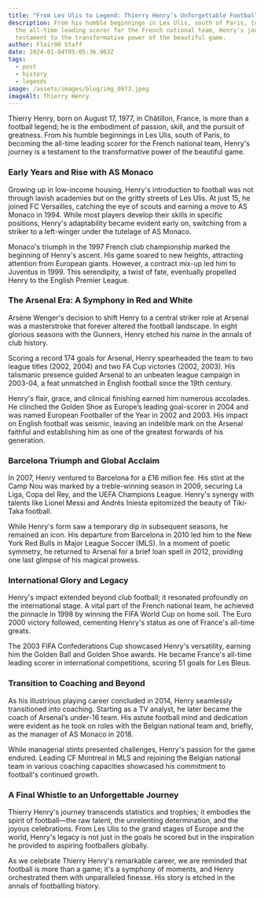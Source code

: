 ```yaml
---
title: "From Les Ulis to Legend: Thierry Henry’s Unforgettable Football Journey"
description: From his humble beginnings in Les Ulis, south of Paris, to becoming
  the all-time leading scorer for the French national team, Henry's journey is a
  testament to the transformative power of the beautiful game.
author: Flair90 Staff
date: 2024-01-04T05:05:36.963Z
tags:
  - post
  - history
  - legends
image: /assets/images/blog/img_0973.jpeg
imageAlt: Thierry Henry
---
```

Thierry Henry, born on August 17, 1977, in Châtillon, France, is more than a football legend; he is the embodiment of passion, skill, and the pursuit of greatness. From his humble beginnings in Les Ulis, south of Paris, to becoming the all-time leading scorer for the French national team, Henry's journey is a testament to the transformative power of the beautiful game.

### Early Years and Rise with AS Monaco

Growing up in low-income housing, Henry's introduction to football was not through lavish academies but on the gritty streets of Les Ulis. At just 15, he joined FC Versailles, catching the eye of scouts and earning a move to AS Monaco in 1994. While most players develop their skills in specific positions, Henry's adaptability became evident early on, switching from a striker to a left-winger under the tutelage of AS Monaco.

Monaco's triumph in the 1997 French club championship marked the beginning of Henry's ascent. His game soared to new heights, attracting attention from European giants. However, a contract mix-up led him to Juventus in 1999. This serendipity, a twist of fate, eventually propelled Henry to the English Premier League.

### The Arsenal Era: A Symphony in Red and White

Arsène Wenger's decision to shift Henry to a central striker role at Arsenal was a masterstroke that forever altered the football landscape. In eight glorious seasons with the Gunners, Henry etched his name in the annals of club history.

Scoring a record 174 goals for Arsenal, Henry spearheaded the team to two league titles (2002, 2004) and two FA Cup victories (2002, 2003). His talismanic presence guided Arsenal to an unbeaten league campaign in 2003-04, a feat unmatched in English football since the 19th century.

Henry's flair, grace, and clinical finishing earned him numerous accolades. He clinched the Golden Shoe as Europe’s leading goal-scorer in 2004 and was named European Footballer of the Year in 2002 and 2003. His impact on English football was seismic, leaving an indelible mark on the Arsenal faithful and establishing him as one of the greatest forwards of his generation.

### Barcelona Triumph and Global Acclaim

In 2007, Henry ventured to Barcelona for a £16 million fee. His stint at the Camp Nou was marked by a treble-winning season in 2009, securing La Liga, Copa del Rey, and the UEFA Champions League. Henry's synergy with talents like Lionel Messi and Andrés Iniesta epitomized the beauty of Tiki-Taka football.

While Henry's form saw a temporary dip in subsequent seasons, he remained an icon. His departure from Barcelona in 2010 led him to the New York Red Bulls in Major League Soccer (MLS). In a moment of poetic symmetry, he returned to Arsenal for a brief loan spell in 2012, providing one last glimpse of his magical prowess.

### International Glory and Legacy

Henry's impact extended beyond club football; it resonated profoundly on the international stage. A vital part of the French national team, he achieved the pinnacle in 1998 by winning the FIFA World Cup on home soil. The Euro 2000 victory followed, cementing Henry's status as one of France's all-time greats.

The 2003 FIFA Confederations Cup showcased Henry's versatility, earning him the Golden Ball and Golden Shoe awards. He became France's all-time leading scorer in international competitions, scoring 51 goals for Les Bleus.

### Transition to Coaching and Beyond

As his illustrious playing career concluded in 2014, Henry seamlessly transitioned into coaching. Starting as a TV analyst, he later became the coach of Arsenal’s under-16 team. His astute football mind and dedication were evident as he took on roles with the Belgian national team and, briefly, as the manager of AS Monaco in 2018.

While managerial stints presented challenges, Henry's passion for the game endured. Leading CF Montreal in MLS and rejoining the Belgian national team in various coaching capacities showcased his commitment to football's continued growth.

### A Final Whistle to an Unforgettable Journey

Thierry Henry's journey transcends statistics and trophies; it embodies the spirit of football—the raw talent, the unrelenting determination, and the joyous celebrations. From Les Ulis to the grand stages of Europe and the world, Henry's legacy is not just in the goals he scored but in the inspiration he provided to aspiring footballers globally.

As we celebrate Thierry Henry's remarkable career, we are reminded that football is more than a game; it's a symphony of moments, and Henry orchestrated them with unparalleled finesse. His story is etched in the annals of footballing history.
